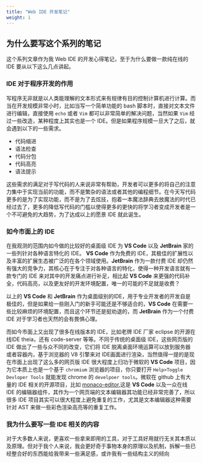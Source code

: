 ```yaml
---
title: "Web IDE 开发笔记"
weight: 1
---
```


## 为什么要写这个系列的笔记

这个系列文章作为我 Web IDE 的开发心得笔记，至于为什么要做一款纯在线的 IDE 要从以下这么几点讲起。
       
### IDE 对于程序开发的作用

写程序无非就是以人类能理解的文本形式来有规律有目的控制计算机进行计算。而当在开发规模非常小时，比如当写一个简单功能的 bash 脚本时，直接对文本文件进行编辑，直接使用 `echo` 或者 `Vim` 都可以非常简单的解决问题，当然如果 `Vim` 经过一些改造，某种程度上其实也是一个 IDE。但是如果程序规模一旦大了之后，就会遇到以下的一些需求。

- 代码缩进
- 语法检查
- 代码分包
- 代码高亮
- 语法提示

这些需求的满足对于写代码的人来说非常有帮助，开发者可以更多的将自己的注意力集中于实现当前的功能，而不是繁杂的语法或者其他的编程细节。在今天写代码更多的是为了实现功能，而不是为了去炫技，抱着一本魔法辞典去放魔法的时代已经过去了，更多的降低写代码的门槛以使得更多的更快的将学习者变成开发者是一个不可避免的大趋势，为了达成以上的愿景 IDE 就此诞生。

### 如今市面上的 IDE

在我观测的范围内如今做的比较好的桌面级 IDE 为 **VS Code** 以及 **JetBrain** 家的一些列针对各种语言特化的 IDE。 **VS Code** 作为免费的 IDE，其极佳的扩展性以及丰富的扩展生态被广泛的在各个领域使用。**JetBrain** 作为一款付费 IDE 却仍然有强大的竞争力，其核心在于专注于对各种语言的特化，使得一种开发语言就有一款专门的 IDE 来对其中的开发痛点进行补足，相比起 **VS Code** 来更强的代码补全，代码高亮，以及更友好的开发环境配置，唯一的可能的不足就是收费？

以上的 **VS Code** 和 **JetBrain** 作为桌面级别的IDE，用于专业开发者的开发自是极佳的，但是如果给一些刚入门的新手可能还是不够适合的，**VS Code** 在需要一些比较麻烦的环境配置，而且这个环节还是挺劝退的，而 **JetBrain** 作为一个付费 IDE 对于学习者也天然的会有畏惧心理。

而如今市面上又出现了很多在线版本的 IDE，比如老牌 IDE 厂家 eclipse 的开源在线IDE theia，还有 code-server 等等。不同于传统的桌面级 IDE，这些网页版的 IDE 做出了一些与众不同的改变，它们将 IDE 脱离桌面环境运算可以放到服务器或者容器内，基于浏览器的 V8 引擎来对 IDE画面进行渲染，当然值得一提的是现在市面上出现了这么多的网页版 IDE 很大程度上归功于微软的  **VS Code** 项目，因为它本质上也是一个基于 `chromium` 浏览器的项目，你只要打开 `Help>Toggle Devloper Tools` 就能发现 chrome 的 `develpoer tools`。微软在 github 上有大量的 IDE 相关的开源项目，比如 [monaco-editor](https://github.com/microsoft/monaco-editor),这是 **VS Code** 以及一众在线 IDE 的编辑器组件，其作为一个网页端的文本编辑器其功能已经非常完善了，所以很多 IDE 项目其实可以很大程度上避免重复的工作，尤其是文本编辑器这种需要针对 AST 来做一些彩色渲染高亮等的重复工作。

### 我为什么要写一些 IDE 相关的内容

对于大多数人来说，更喜欢一些拿来即用的工具，对于工具好用就行无关其本质以及原理。但对于我个人来说，我会更好奇于事物本身的原理以及机制，拆解一些已经整合好的东西能给我带来一些满足感，或许我有一些结构主义的倾向